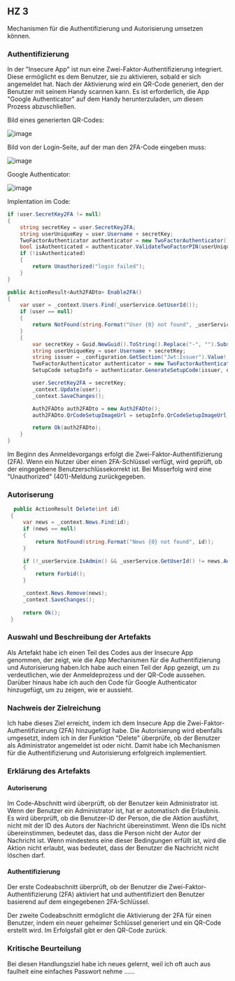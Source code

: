 ## HZ 3
Mechanismen für die Authentifizierung und Autorisierung umsetzen können.

### Authentifizierung

In der "Insecure App" ist nun eine Zwei-Faktor-Authentifizierung integriert. Diese ermöglicht es dem Benutzer, sie zu aktivieren, sobald er sich angemeldet hat. Nach der Aktivierung wird ein QR-Code generiert, den der Benutzer mit seinem Handy scannen kann. Es ist erforderlich, die App "Google Authenticator" auf dem Handy herunterzuladen, um diesen Prozess abzuschließen.

Bild eines generierten QR-Codes:

![image](https://github.com/FruitNinja69/VincentRobertThikalvannan_LB_183/assets/89131450/7869d1f7-e9fb-4c2e-98b5-4b0fdf734e3a)

Bild von der Login-Seite, auf der man den 2FA-Code eingeben muss:

![image](https://github.com/FruitNinja69/VincentRobertThikalvannan_LB_183/assets/89131450/d176b379-22c4-4edd-ac8b-7535707b7149)

Google Authenticator:

![image](https://github.com/FruitNinja69/VincentRobertThikalvannan_LB_183/assets/89131450/e1568293-127f-4732-9d8b-b7b5be51d92b)

Implentation im Code:

``` csharp
if (user.SecretKey2FA != null)
{
    string secretKey = user.SecretKey2FA;
    string userUniqueKey = user.Username + secretKey;
    TwoFactorAuthenticator authenticator = new TwoFactorAuthenticator();
    bool isAuthenticated = authenticator.ValidateTwoFactorPIN(userUniqueKey, request.UserKey);
    if (!isAuthenticated)
    {
        return Unauthorized("login failed");
    }
}
``` 

``` csharp
public ActionResult<Auth2FADto> Enable2FA()
{
    var user = _context.Users.Find(_userService.GetUserId());
    if (user == null)
    {
        return NotFound(string.Format("User {0} not found", _userService.GetUsername()));
    }
    {
        var secretKey = Guid.NewGuid().ToString().Replace("-", "").Substring(0, 10);
        string userUniqueKey = user.Username + secretKey;
        string issuer = _configuration.GetSection("Jwt:Issuer").Value!;
        TwoFactorAuthenticator authenticator = new TwoFactorAuthenticator();
        SetupCode setupInfo = authenticator.GenerateSetupCode(issuer, user.Username, userUniqueKey, false, 3);

        user.SecretKey2FA = secretKey;
        _context.Update(user);
        _context.SaveChanges();

        Auth2FADto auth2FADto = new Auth2FADto();
        auth2FADto.QrCodeSetupImageUrl = setupInfo.QrCodeSetupImageUrl;

        return Ok(auth2FADto);
    }
}
```
Im Beginn des Anmeldevorgangs erfolgt die Zwei-Faktor-Authentifizierung (2FA). Wenn ein Nutzer über einen 2FA-Schlüssel verfügt, wird geprüft, ob der eingegebene Benutzerschlüssekorrekt ist. Bei Misserfolg wird eine "Unauthorized" (401)-Meldung zurückgegeben.

### Autoriserung
``` csharp
  public ActionResult Delete(int id)
 {
     var news = _context.News.Find(id);
     if (news == null)
     {
         return NotFound(string.Format("News {0} not found", id));
     }

     if (!_userService.IsAdmin() && _userService.GetUserId() != news.AuthorId)
     {
         return Forbid();
     }

     _context.News.Remove(news);
     _context.SaveChanges();
     
     return Ok();
 }
```

### Auswahl und Beschreibung der Artefakts
Als Artefakt habe ich einen Teil des Codes aus der Insecure App genommen, der zeigt, wie die App Mechanismen für die Authentifizierung und Autorisierung haben.Ich habe auch einen Teil der App gezeigt, um zu verdeutlichen, wie der Anmeldeprozess und der QR-Code aussehen. Darüber hinaus habe ich auch den Code für Google Authenticator hinzugefügt, um zu zeigen, wie er aussieht.

### Nachweis der Zielreichung 
Ich habe dieses Ziel erreicht, indem ich dem Insecure App die Zwei-Faktor-Authentifizierung (2FA) hinzugefügt habe. Die Autorisierung wird ebenfalls umgesetzt, indem ich in der Funktion "Delete" überprüfe, ob der Benutzer als Administrator angemeldet ist oder nicht. Damit habe ich Mechanismen für die Authentifizierung und Autorisierung erfolgreich implementiert.

### Erklärung des Artefakts
#### Autoriserung
Im Code-Abschnitt wird überprüft, ob der Benutzer kein Administrator ist. Wenn der Benutzer ein Administrator ist, hat er automatisch die Erlaubnis. Es wird überprüft, ob die Benutzer-ID der Person, die die Aktion ausführt, nicht mit der ID des Autors der Nachricht übereinstimmt. Wenn die IDs nicht übereinstimmen, bedeutet das, dass die Person nicht der Autor der Nachricht ist. Wenn mindestens eine dieser Bedingungen erfüllt ist, wird die Aktion nicht erlaubt, was bedeutet, dass der Benutzer die Nachricht nicht löschen darf.

#### Authentifizierung
Der erste Codeabschnitt überprüft, ob der Benutzer die Zwei-Faktor-Authentifizierung (2FA) aktiviert hat und authentifiziert den Benutzer basierend auf dem eingegebenen 2FA-Schlüssel.

Der zweite Codeabschnitt ermöglicht die Aktivierung der 2FA für einen Benutzer, indem ein neuer geheimer Schlüssel generiert und ein QR-Code erstellt wird. Im Erfolgsfall gibt er den QR-Code zurück.

### Kritische Beurteilung
Bei diesen Handlungsziel habe ich neues gelernt, weil ich oft auch aus faulheit eine einfaches Passwort nehme ......
